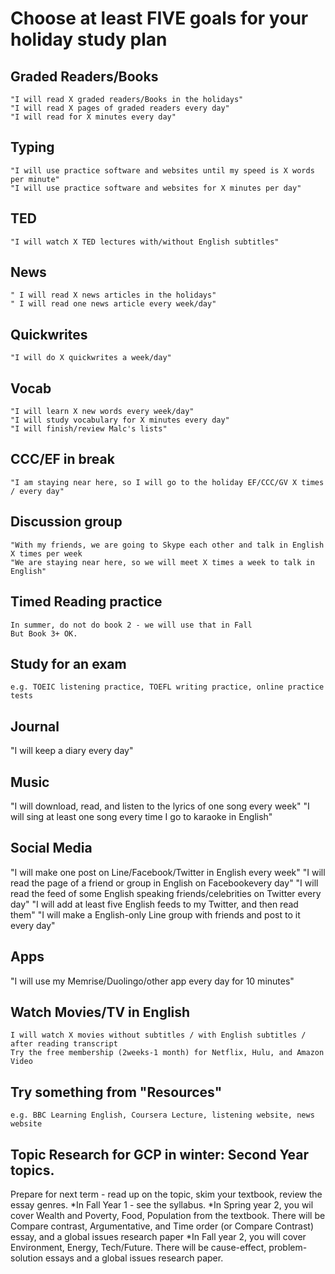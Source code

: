 # Choose at least FIVE goals for your holiday study plan

## Graded Readers/Books
	"I will read X graded readers/Books in the holidays"
	"I will read X pages of graded readers every day"
	"I will read for X minutes every day"

## Typing
	"I will use practice software and websites until my speed is X words per minute"
	"I will use practice software and websites for X minutes per day"
## TED
	"I will watch X TED lectures with/without English subtitles"

## News
	" I will read X news articles in the holidays"
	" I will read one news article every week/day"

## Quickwrites
	"I will do X quickwrites a week/day"

## Vocab
	"I will learn X new words every week/day"
	"I will study vocabulary for X minutes every day"
	"I will finish/review Malc's lists"

## CCC/EF in break
	"I am staying near here, so I will go to the holiday EF/CCC/GV X times / every day"

## Discussion group
	"With my friends, we are going to Skype each other and talk in English X times per week
	"We are staying near here, so we will meet X times a week to talk in English"
## Timed Reading practice
	In summer, do not do book 2 - we will use that in Fall
	But Book 3+ OK.

## Study for an exam
	e.g. TOEIC listening practice, TOEFL writing practice, online practice tests

## Journal
"I will keep a diary every day"

## Music
"I will download, read, and listen to the lyrics of one song every week"
"I will sing at least one song every time I go to karaoke in English"

## Social Media
"I will make one post on Line/Facebook/Twitter in English every week"
"I will read the page of a friend or group in English on Facebookevery day"
"I will read the feed of some English speaking friends/celebrities on Twitter every day"
"I will add at least five English feeds to my Twitter, and then read them"
"I will make a English-only Line group with friends and post to it every day"


## Apps
"I will use my Memrise/Duolingo/other app every day for 10 minutes"
## Watch Movies/TV in English
	I will watch X movies without subtitles / with English subtitles / after reading transcript
	Try the free membership (2weeks-1 month) for Netflix, Hulu, and Amazon Video

## Try something from "Resources"
	e.g. BBC Learning English, Coursera Lecture, listening website, news website

## Topic Research for GCP in winter: Second Year topics.
Prepare for next term - read up on the topic, skim your textbook, review the essay genres. 
*In Fall Year 1 - see the syllabus. 
*In Spring year 2, you wil cover Wealth and Poverty, Food, Population from the textbook. There will be Compare contrast, Argumentative, and Time order (or Compare Contrast) essay, and a global issues research paper
*In Fall year 2, you will cover Environment, Energy, Tech/Future. There will be cause-effect, problem-solution essays and a global issues research paper.
